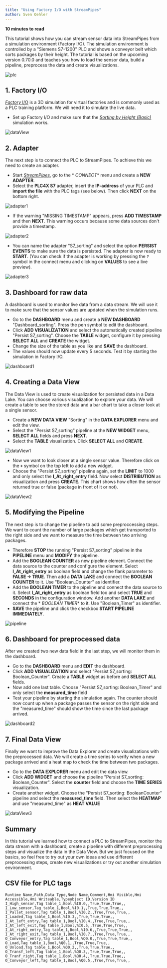 ```yaml
---
title: "Using Factory I/O with StreamPipes"
author: Sven Oehler
---
```


**<div style="float: left; padding-right: 40px;">10 minutes to read</div>**<br/>

This tutorial shows how you can stream sensor data into StreamPipes from a simulation environment (Factory I/O). The
simulation environment is controlled by a "Siemens S7-1200" PLC and shows a conveyor belt which sorts packages by their
height. The tutorial is based on the upcoming version 0.70.0 and teaches you how to load the sensor data, build a
pipeline, preprocess the data and create visualizations.

<img class="blog-image" style="max-width:75%;" src="/docs/blog/assets/2022-09-05/plc.jpg" alt="plc"/><br/>

<!--truncate-->

## 1. Factory I/O

<a href="https://docs.factoryio.com/">*Factory* I/O</a> is a 3D simulation for virtual factories and is commonly used as
a PLC training platform. We will need it to simulate the live data.

- Set up Factory I/O and make sure that the <a href="https://docs.factoryio.com/tutorials/siemens/sample-s7-1200-1500/">
  *Sorting by Height (Basic)*</a> simulation works.

<img class="blog-image" style="max-width:90%;" src="/docs/blog/assets/2022-09-05/factory.io.png" alt="dataView"/><br/>

## 2. Adapter

The next step is to connect the PLC to StreamPipes. To achieve this we need to create an adapter.

- Start <a href="https://streampipes.apache.org/docs/docs/user-guide-introduction.html">*StreamPipes*</a>, go to the *
  *CONNECT** menu and create a **NEW ADAPTER**.
- Select the **PLC4X S7** adapter, insert the **IP-address** of your PLC and **import the file** with the PLC tags (see
  below). Then click **NEXT** on the bottom right.

<img class="blog-image" style="max-width:90%;" src="/docs/blog/assets/2022-09-05/adapter1.png" alt="adapter1"/>

- If the warning "MISSING TIMESTAMP" appears, press **ADD TIMESTAMP** and then **NEXT**. This warning occurs because
  some data sources don't provide a timestamp.

<img class="blog-image" style="max-width:90%;" src="/docs/blog/assets/2022-09-05/adapter2.png" alt="adapter2"/>

- You can name the adapter "S7_sorting" and select the option **PERSIST EVENTS** to make sure the data is persisted. The
  adapter is now ready to **START**. (You can check if the adapter is working by pressing the **`?`** symbol in the
  connect menu and clicking on **VALUES** to see a live preview).

<img class="blog-image" style="max-width:90%;" src="/docs/blog/assets/2022-09-05/adapter3.png" alt="adapter3"/><br/>

## 3. Dashboard for raw data

A dashboard is used to monitor live data from a data stream. We will use it to make sure that the sensor values are
updated when the simulation runs.

- Go to the **DASHBOARD** menu and create a **NEW DASHBOARD** "Dashboard_sorting". Press the pen symbol to edit the
  dashboard.
- Click **ADD VISUALIZATION** and select the automatically created pipeline "Persist S7_sorting". Choose the **TABLE**
  widget, configure it by pressing **SELECT ALL** and **CREATE** the widget.
- Change the size of the table as you like and **SAVE** the dashboard.
- The values should now update every 5 seconds. Test it by starting the simulation in Factory I/O.

<img class="blog-image" style="max-width:90%;" src="/docs/blog/assets/2022-09-05/dashboard1.png" alt="dashboard1"/><br/>

## 4. Creating a Data View

The Data View is used to create visualization for persisted data in a Data Lake. You can choose various visualization to
explore your data. We will create a table to see the stored data and a bar chart to take a closer look at a single
sensor.

- Create a **NEW DATA VIEW** "Sorting" in the **DATA EXPLORER** menu and edit the view.
- Select the "Persist S7_sorting" pipeline at the **NEW WIDGET** menu, **SELECT ALL** fields and press **NEXT**.
- Select the **TABLE** visualization. Click **SELECT ALL** and **CREATE**.

<img class="blog-image" style="max-width:90%;" src="/docs/blog/assets/2022-09-05/dataView1.png" alt="dataView1"/>

- Now we want to look closer at a single sensor value. Therefore click on the **`+`** symbol on the top left to add a
  new widget.
- Choose the "Persist S7_sorting" pipeline again, set the **LIMIT** to 1000 and only select the **I_At_right_entry**
  field. Now select  **DISTRIBUTION** as visualization and press **CREATE**. This chart shows how often the sensor
  returned true or false (package in front of it or not).

<img class="blog-image" style="max-width:90%;" src="/docs/blog/assets/2022-09-05/dataView2.png" alt="dataView2"/>

## 5. Modifying the Pipeline

The next step is to change the pipeline to add some preproccessing steps. We want to count the number of large packages
which get transported to the right side and we want to measure the time between two arriving packages.

- Therefore **STOP** the running "Persist S7_sorting" pipeline in the **PIPELINE** menu and **MODIFY** the pipeline.
- Add the **BOOLEAN COUNTER** as new pipeline element. Connect the data source to the counter and configure the element.
  Select **I_At_right_entry** as boolean field and change the flank parameter to **FALSE -> TRUE**. Then add a **DATA
  LAKE** and connect the **BOOLEAN COUNTER** to it. Use "Boolean_Counter" as identifier.
- Add the **BOOLEAN TIMER** to the pipeline and connect the data source to it. Select **I_At_right_entry** as boolean
  field too and select **TRUE** and **SECONDS** in the configuration window. Add another **DATA LAKE** and connect the *
  *BOOLEAN TIMER** to it. Use "Boolean_Timer" as identifier.
- **SAVE** the pipeline and click the checkbox **START PIPELINE IMMEDIATELY**.

<img class="blog-image" style="max-width:90%;" src="/docs/blog/assets/2022-09-05/pipeline.png" alt="pipeline"/>

## 6. Dashboard for preprocessed data

After we created two new data field in the last step, we will monitor them in the dashboard.

- Go to the **DASHBOARD** menu and **EDIT** the dashboard.
- Click **ADD VISUALIZATION** and select "Persist S7_sorting: Boolean_Counter". Create a **TABLE** widget as before and
  **SELECT ALL** fields.
- Now add one last table. Choose "Persist S7_sorting: Boolean_Timer" and only select the **measured_time** field
- Test your pipeline by starting the simulation again. The counter should now count up when a package passes the sensor
  on the right side and the "measured_time" should show the time since the last package arrived.

<img class="blog-image" style="max-width:90%;" src="/docs/blog/assets/2022-09-05/dashboard2.png" alt="dashboard2"/><br/>

## 7. Final Data View

Finally we want to improve the Data Explorer and create visualizations with the preprocessed data. We will create a time
series to verify when a new package arrived and a heat map to check the time between two packages.

- Go to the **DATA EXPLORER** menu and edit the data view.
- Click **ADD WIDGET** and choose the pipeline "Persist S7_sorting: Boolean_Counter". Select the **counter** field and
  choose the **TIME SERIES** visualization.
- Create another widget. Choose the "Persist S7_sorting: BooleanCounter" pipeline and select the **measured_time**
  field. Then select the **HEATMAP** and use "measured_time" as **HEAT VALUE**

<img class="blog-image" style="max-width:90%;" src="/docs/blog/assets/2022-09-05/dataView3.png" alt="dataView3"/><br/>

## Summary

In this tutorial we learned how to connect a PLC to StreamPipes, monitor the data stream with a dashboard, create a
pipeline with different preprocessing steps and visualize the data in the Data View. But we just focused on the basics,
so feel free to try out your own ideas and use different preprocessing steps, create new visualizations or try out
another simulation environment.

## CSV file for PLC tags

```text
Runtime Name,Path,Data Type,Node Name,Comment,Hmi Visible,Hmi Accessible,Hmi Writeable,Typeobject ID,Version ID
I_High_sensor,Tag table_1,Bool,%I0.0,,True,True,True,,
I_Low_sensor,Tag table_1,Bool,%I0.1,,True,True,True,,
I_Pallet_sensor,Tag table_1,Bool,%I0.2,,True,True,True,,
I_Loaded,Tag table_1,Bool,%I0.3,,True,True,True,,
I_At_left_entry,Tag table_1,Bool,%I0.4,,True,True,True,,
I_At_left_exit,Tag table_1,Bool,%I0.5,,True,True,True,,
I_At_right_entry,Tag table_1,Bool,%I0.6,,True,True,True,,
I_At_right_exit,Tag table_1,Bool,%I0.7,,True,True,True,,
O_Conveyor_entry,Tag table_1,Bool,%Q0.0,,True,True,True,,
O_Load,Tag table_1,Bool,%Q0.1,,True,True,True,,
O_Unload,Tag table_1,Bool,%Q0.2,,True,True,True,,
O_Transf_left,Tag table_1,Bool,%Q0.3,,True,True,True,,
O_Tranf_right,Tag table_1,Bool,%Q0.4,,True,True,True,,
O_Conveyor_left,Tag table_1,Bool,%Q0.5,,True,True,True,,
```
